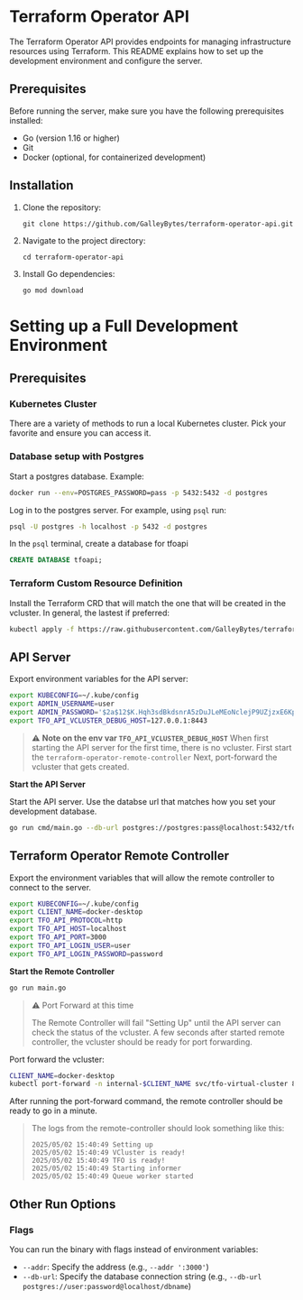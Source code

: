 # Terraform Operator API

The Terraform Operator API provides endpoints for managing infrastructure resources using Terraform. This README explains how to set up the development environment and configure the server.

## Prerequisites

Before running the server, make sure you have the following prerequisites installed:

- Go (version 1.16 or higher)
- Git
- Docker (optional, for containerized development)

## Installation

1. Clone the repository:

   `git clone https://github.com/GalleyBytes/terraform-operator-api.git `

2. Navigate to the project directory:

   `cd terraform-operator-api `

3. Install Go dependencies:

   `go mod download `



# Setting up a Full Development Environment

## Prerequisites

### Kubernetes Cluster

There are a variety of methods to run a local Kubernetes cluster. Pick your favorite and ensure you can access it. 

### Database setup with Postgres

Start a postgres database. Example:

```bash
docker run --env=POSTGRES_PASSWORD=pass -p 5432:5432 -d postgres
```

Log in to the postgres server. For example, using `psql` run:

```bash
psql -U postgres -h localhost -p 5432 -d postgres
```

In the `psql` terminal, create a database for tfoapi

```sql
CREATE DATABASE tfoapi;
```

### Terraform Custom Resource Definition

Install the Terraform CRD that will match the one that will be created in the vcluster. In general, the lastest if preferred:

```bash
kubectl apply -f https://raw.githubusercontent.com/GalleyBytes/terraform-operator/refs/heads/master/deploy/crds/tf.galleybytes.com_terraforms_crd.yaml
```



## API Server

Export environment variables for the API server:

```bash
export KUBECONFIG=~/.kube/config
export ADMIN_USERNAME=user
export ADMIN_PASSWORD='$2a$12$K.Hqh3sdBkdsnrA5zDuJLeMEoNclejP9UZjzxE6KpmsjQ4f01UdT.' # password
export TFO_API_VCLUSTER_DEBUG_HOST=127.0.0.1:8443
```

> :warning:  __Note on the env var `TFO_API_VCLUSTER_DEBUG_HOST`__ 
> When first starting the API server for the first time, there is no vcluster.  First start the `terraform-operator-remote-controller` Next, port-forward the vcluster that gets created.

__Start the API Server__

Start the API server. Use the databse url that matches how you set your development database.

```bash
go run cmd/main.go --db-url postgres://postgres:pass@localhost:5432/tfoapi
```



## Terraform Operator Remote Controller 

Export the environment variables that will allow the remote controller to connect to the server.

```bash
export KUBECONFIG=~/.kube/config
export CLIENT_NAME=docker-desktop
export TFO_API_PROTOCOL=http
export TFO_API_HOST=localhost
export TFO_API_PORT=3000
export TFO_API_LOGIN_USER=user
export TFO_API_LOGIN_PASSWORD=password
```

__Start the Remote Controller__

```bash
go run main.go
```

> :warning: Port Forward at this time
>
> The Remote Controller will fail "Setting Up" until the API server can check the status of the vcluster. A few seconds after started remote controller, the vcluster should be ready for port forwarding. 

Port forward the vcluster: 

```bash
CLIENT_NAME=docker-desktop
kubectl port-forward -n internal-$CLIENT_NAME svc/tfo-virtual-cluster 8443:443
```

After running the port-forward command, the remote controller should be ready to go in a minute.

> The logs from the remote-controller should look something like this:
> ```
> 2025/05/02 15:40:49 Setting up
> 2025/05/02 15:40:49 VCluster is ready!
> 2025/05/02 15:40:49 TFO is ready!
> 2025/05/02 15:40:49 Starting informer
> 2025/05/02 15:40:49 Queue worker started
> ```

## Other Run Options

### Flags

You can run the binary with flags instead of environment variables: 

- `--addr`: Specify the address (e.g., `--addr ':3000'`)
- `--db-url`: Specify the database connection string (e.g., `--db-url postgres://user:password@localhost/dbname`)
